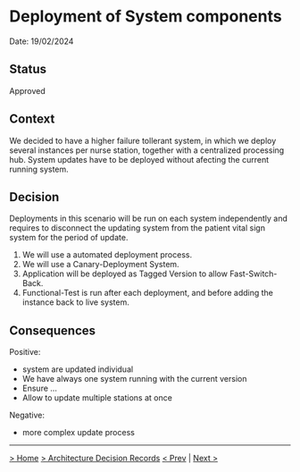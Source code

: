 # Deployment of System components

Date: 19/02/2024

## Status

Approved

## Context

We decided to have a higher failure tollerant system, in which we deploy several instances per nurse station, together with a centralized processing hub. System updates have to be deployed without afecting the current running system. 


## Decision

Deployments in this scenario will be run on each system independently and requires to disconnect the updating system from the patient vital sign system for the period of update.

1. We will use a automated deployment process.
2. We will use a Canary-Deployment System.
2. Application will be deployed as Tagged Version to allow Fast-Switch-Back. 
3. Functional-Test is run after each deployment, and before adding the instance back to live system.


## Consequences

Positive:

- system are updated individual
- We have always one system running with the current version
- Ensure ...
- Allow to update multiple stations at once 


Negative:

- more complex update process


---

[> Home](../README.md)    [> Architecture Decision Records](README.md)
[< Prev](04-EdgeGatewaySystem.md)  |  [Next >](06-ProvisioningService.md)


